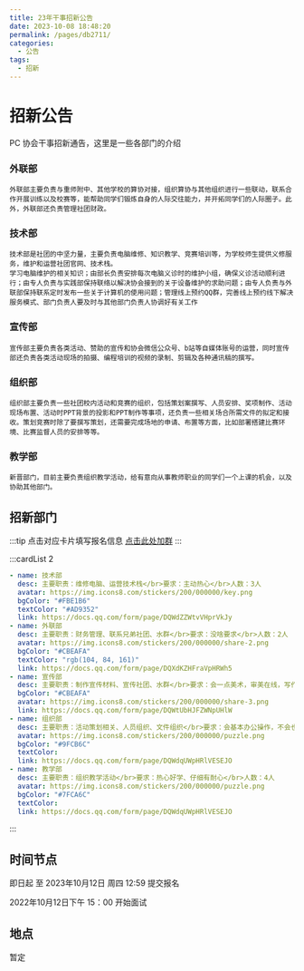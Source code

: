 ```yaml
---
title: 23年干事招新公告
date: 2023-10-08 18:48:20
permalink: /pages/db2711/
categories:
  - 公告
tags:
  - 招新
---
```

# 招新公告

PC 协会干事招新通告，这里是一些各部门的介绍

### 外联部
    外联部主要负责与重师附中、其他学校的算协对接，组织算协与其他组织进行一些联动，联系合作开展训练以及校赛等，能帮助同学们锻炼自身的人际交往能力，并开拓同学们的人际圈子。此外，外联部还负责管理社团财政。

### 技术部
    技术部是社团的中坚力量，主要负责电脑维修、知识教学、竞赛培训等，为学校师生提供义修服务，维护和运营社团官网、技术栈。   
    学习电脑维护的相关知识；由部长负责安排每次电脑义诊时的维护小组，确保义诊活动顺利进行；由专人负责与实践部保持联络以解决协会接到的关于设备维护的求助问题；由专人负责与外联部保持联系定时发布一些关于计算机的使用问题；管理线上预约QQ群，完善线上预约线下解决服务模式、部门负责人要及时与其他部门负责人协调好有关工作

### 宣传部
    宣传部主要负责各类活动、赞助的宣传和协会微信公众号、b站等自媒体账号的运营，同时宣传部还负责各类活动现场的拍摄、编程培训的视频的录制、剪辑及各种通讯稿的撰写。

### 组织部
    组织部主要负责一些社团校内活动和竞赛的组织，包括策划案撰写、人员安排、奖项制作、活动现场布置、活动时PPT背景的投影和PPT制作等事项，还负责一些相关场合所需文件的拟定和接收。策划竞赛时除了要撰写策划，还需要完成场地的申请、布置等方面，比如部署搭建比赛环境、比赛监督人员的安排等等。

### 教学部

    新晋部门，目前主要负责组织教学活动，给有意向从事教师职业的同学们一个上课的机会，以及协助其他部门。

<!-- more -->

## 招新部门

:::tip
点击对应卡片填写报名信息
[点击此处加群](https://jq.qq.com/?_wv=1027&k=muINpwxh)
:::

:::cardList 2
```yaml
- name: 技术部
  desc: 主要职责：维修电脑、运营技术栈</br>要求：主动热心</br>人数：3人
  avatar: https://img.icons8.com/stickers/200/000000/key.png
  bgColor: "#FBE1B6"
  textColor: "#AD9352"
  link: https://docs.qq.com/form/page/DQWdZZWtvVHprVkJy
- name: 外联部
  desc: 主要职责：财务管理、联系兄弟社团、水群</br>要求：没啥要求</br>人数：2人
  avatar: https://img.icons8.com/stickers/200/000000/share-2.png
  bgColor: "#CBEAFA"
  textColor: "rgb(104, 84, 161)"
  link: https://docs.qq.com/form/page/DQXdKZHFraVpHRWh5
- name: 宣传部
  desc: 主要职责：制作宣传材料、宣传社团、水群</br>要求：会一点美术，审美在线，写作在线</br>人数：3人
  bgColor: "#CBEAFA"
  avatar: https://img.icons8.com/stickers/200/000000/share-3.png
  link: https://docs.qq.com/form/page/DQWtUbHJFZWNpUHlW
- name: 组织部
  desc: 主要职责：活动策划相关、人员组织、文件组织</br>要求：会基本办公操作，不会也可以教</br>人数：3-4人
  avatar: https://img.icons8.com/stickers/200/000000/puzzle.png
  bgColor: "#9FCB6C"
  textColor: 
  link: https://docs.qq.com/form/page/DQWdqUWpHRlVESEJO
- name: 教学部
  desc: 主要职责：组织教学活动</br>要求：热心好学、仔细有耐心</br>人数：4人
  avatar: https://img.icons8.com/stickers/200/000000/puzzle.png
  bgColor: "#7FCA6C"
  textColor: 
  link: https://docs.qq.com/form/page/DQWdqUWpHRlVESEJO
```
:::

## 时间节点

即日起 至 2023年10月12日 周四 12:59 提交报名

2022年10月12日下午 15：00 开始面试

## 地点

暂定
